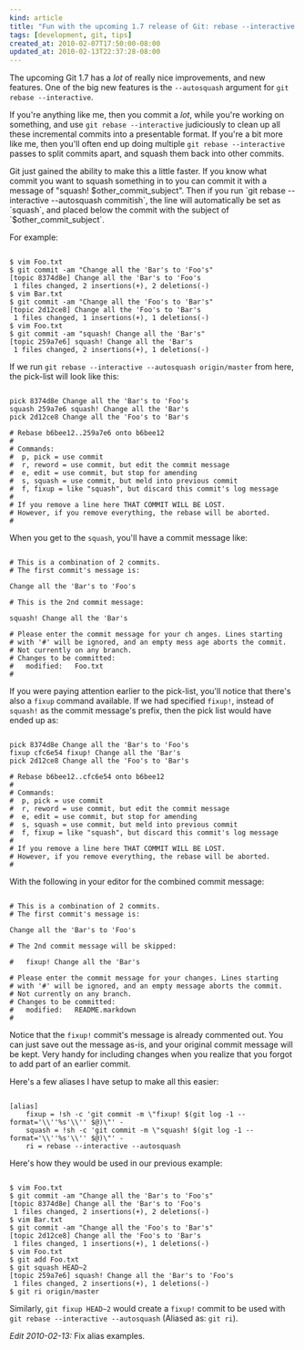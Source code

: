 ```yaml
--- 
kind: article
title: "Fun with the upcoming 1.7 release of Git: rebase --interactive --autosquash"
tags: [development, git, tips]
created_at: 2010-02-07T17:50:00-08:00
updated_at: 2010-02-13T22:37:28-08:00
---
```


The upcoming Git 1.7 has a _lot_ of really nice improvements, and new features.
One of the big new features is the `--autosquash` argument for `git rebase
--interactive`.

If you're anything like me, then you commit a _lot_, while you're working on
something, and use `git rebase --interactive` judiciously to clean up all these
incremental commits into a presentable format.  If you're a bit more like me,
then you'll often end up doing multiple `git rebase --interactive` passes to
split commits apart, and squash them back into other commits.

Git just gained the ability to make this a little faster.  If you know what
commit you want to squash something in to you can commit it with a message of
"squash! $other_commit_subject".  Then if you run `git rebase --interactive
--autosquash commitish`, the line will automatically be set as `squash`, and
placed below the commit with the subject of `$other_commit_subject`.

For example:

<pre><code class="language-bash">
$ vim Foo.txt
$ git commit -am "Change all the 'Bar's to 'Foo's"
[topic 8374d8e] Change all the 'Bar's to 'Foo's
 1 files changed, 2 insertions(+), 2 deletions(-)
$ vim Bar.txt
$ git commit -am "Change all the 'Foo's to 'Bar's"
[topic 2d12ce8] Change all the 'Foo's to 'Bar's
 1 files changed, 1 insertions(+), 1 deletions(-)
$ vim Foo.txt
$ git commit -am "squash! Change all the 'Bar's"
[topic 259a7e6] squash! Change all the 'Bar's
 1 files changed, 2 insertions(+), 1 deletions(-)
</code></pre>

If we run `git rebase --interactive --autosquash origin/master` from here, the
pick-list will look like this:

<pre><code class="language-bash">
pick 8374d8e Change all the 'Bar's to 'Foo's
squash 259a7e6 squash! Change all the 'Bar's
pick 2d12ce8 Change all the 'Foo's to 'Bar's

# Rebase b6bee12..259a7e6 onto b6bee12
#
# Commands:
#  p, pick = use commit
#  r, reword = use commit, but edit the commit message
#  e, edit = use commit, but stop for amending
#  s, squash = use commit, but meld into previous commit
#  f, fixup = like "squash", but discard this commit's log message
#
# If you remove a line here THAT COMMIT WILL BE LOST.
# However, if you remove everything, the rebase will be aborted.
#
</code></pre>

When you get to the `squash`, you'll have a commit message like:

<pre><code class="language-bash">
# This is a combination of 2 commits.
# The first commit's message is:

Change all the 'Bar's to 'Foo's

# This is the 2nd commit message:

squash! Change all the 'Bar's

# Please enter the commit message for your ch anges. Lines starting
# with '#' will be ignored, and an empty mess age aborts the commit.
# Not currently on any branch.
# Changes to be committed:
#	modified:   Foo.txt
#
</code></pre>

If you were paying attention earlier to the pick-list, you'll notice that
there's also a `fixup` command available.  If we had specified `fixup!`,
instead of `squash!` as the commit message's prefix, then the pick list would
have ended up as:

<pre><code class="language-bash">
pick 8374d8e Change all the 'Bar's to 'Foo's
fixup cfc6e54 fixup! Change all the 'Bar's
pick 2d12ce8 Change all the 'Foo's to 'Bar's

# Rebase b6bee12..cfc6e54 onto b6bee12
#
# Commands:
#  p, pick = use commit
#  r, reword = use commit, but edit the commit message
#  e, edit = use commit, but stop for amending
#  s, squash = use commit, but meld into previous commit
#  f, fixup = like "squash", but discard this commit's log message
#
# If you remove a line here THAT COMMIT WILL BE LOST.
# However, if you remove everything, the rebase will be aborted.
#
</code></pre>

With the following in your editor for the combined commit message:

<pre><code class="language-bash">
# This is a combination of 2 commits.
# The first commit's message is:

Change all the 'Bar's to 'Foo's

# The 2nd commit message will be skipped:

#	fixup! Change all the 'Bar's

# Please enter the commit message for your changes. Lines starting
# with '#' will be ignored, and an empty message aborts the commit.
# Not currently on any branch.
# Changes to be committed:
#	modified:   README.markdown
#
</code></pre>
Notice that the `fixup!` commit's message is already commented out.  You can
just save out the message as-is, and your original commit message will be kept.
Very handy for including changes when you realize that you forgot to add part
of an earlier commit.

Here's a few aliases I have setup to make all this easier:

<pre><code class="language-ini">
[alias]
    fixup = !sh -c 'git commit -m \"fixup! $(git log -1 --format='\\''%s'\\'' $@)\"' -
    squash = !sh -c 'git commit -m \"squash! $(git log -1 --format='\\''%s'\\'' $@)\"' -
    ri = rebase --interactive --autosquash
</code></pre>

Here's how they would be used in our previous example:

<pre><code class="language-bash">
$ vim Foo.txt
$ git commit -am "Change all the 'Bar's to 'Foo's"
[topic 8374d8e] Change all the 'Bar's to 'Foo's
 1 files changed, 2 insertions(+), 2 deletions(-)
$ vim Bar.txt
$ git commit -am "Change all the 'Foo's to 'Bar's"
[topic 2d12ce8] Change all the 'Foo's to 'Bar's
 1 files changed, 1 insertions(+), 1 deletions(-)
$ vim Foo.txt
$ git add Foo.txt
$ git squash HEAD~2
[topic 259a7e6] squash! Change all the 'Bar's to 'Foo's
 1 files changed, 2 insertions(+), 1 deletions(-)
$ git ri origin/master
</code></pre>

Similarly, `git fixup HEAD~2` would create a `fixup!` commit to be used with
`git rebase --interactive --autosquash` (Aliased as: `git ri`).

*Edit 2010-02-13:* Fix alias examples.

